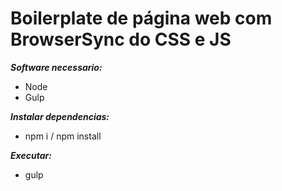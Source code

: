 # Boilerplate de página web com BrowserSync do CSS e JS 

***Software necessario:***
- Node
- Gulp

***Instalar dependencias:***
- npm i / npm install

***Executar:***
- gulp
